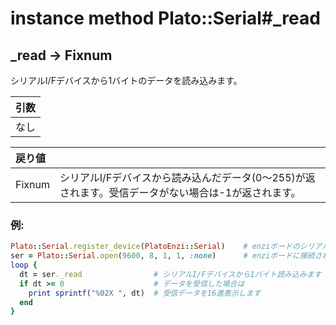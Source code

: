 # instance method Plato::Serial#_read

## _read -> Fixnum

シリアルI/Fデバイスから1バイトのデータを読み込みます。  

|引数|
|:--|
|なし|

|戻り値||
|:--|:--|
|Fixnum|シリアルI/Fデバイスから読み込んだデータ(0〜255)が返されます。受信データがない場合は-1が返されます。|

### 例:
```Ruby
Plato::Serial.register_device(PlatoEnzi::Serial)    # enziボードのシリアルI/Fデバイスクラスを登録します
ser = Plato::Serial.open(9600, 8, 1, 1, :none)      # enziボードに接続されたシリアルI/Fデバイスをオープンします
loop {
  dt = ser._read                # シリアルI/Fデバイスから1バイト読み込みます
  if dt >= 0                    # データを受信した場合は
    print sprintf("%02X ", dt)  # 受信データを16進表示します
  end
}
```

